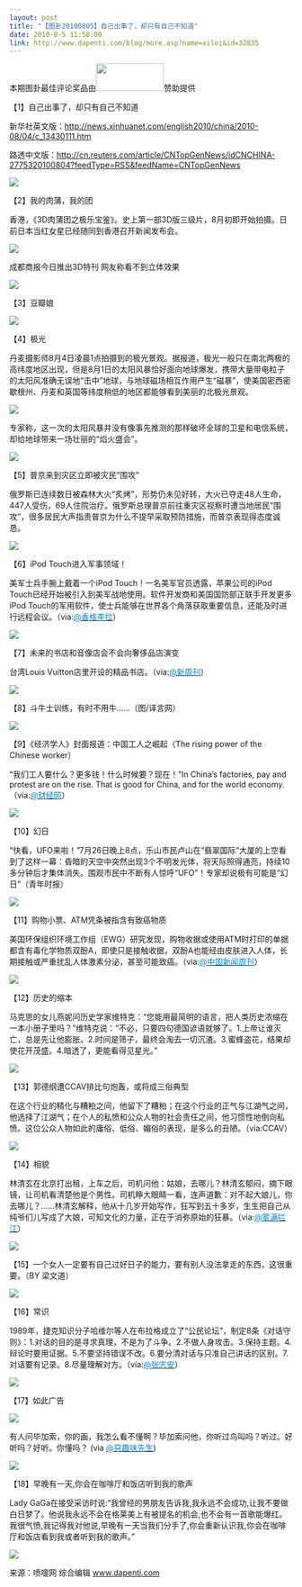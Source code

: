 ```yaml
---
layout: post
title: "【图卦20100805】自己出事了，却只有自己不知道"
date: 2010-8-5 11:58:00
link: http://www.dapenti.com/blog/more.asp?name=xilei&id=32835
---
```


<div class="oblog_text" align="left">本期图卦最佳评论奖品由<a href="http://www.mygeek.cn/union/?af=dapenti" target="_blank"><img border="0" src="http://www.mygeek.cn/pic/1077123426.jpg" width="121" height="49"></a>赞助提供 
<p>【1】自己出事了，却只有自己不知道</p>
<p>新华社英文版：<a href="http://news.xinhuanet.com/english2010/china/2010-08/04/c_13430111.htm">http://news.xinhuanet.com/english2010/china/2010-08/04/c_13430111.htm</a></p>
<p>路透中文版：<a href="http://cn.reuters.com/article/CNTopGenNews/idCNCHINA-2775320100804?feedType=RSS&amp;feedName=CNTopGenNews">http://cn.reuters.com/article/CNTopGenNews/idCNCHINA-2775320100804?feedType=RSS&amp;feedName=CNTopGenNews</a></p>
<p><img style="BORDER-BOTTOM-COLOR: #000000; BORDER-TOP-COLOR: #000000; BORDER-RIGHT-COLOR: #000000; BORDER-LEFT-COLOR: #000000" border="0" src="http://ptimg.org:88/dapenti/258899bdafdd/3bqptefg.jpg"></p>
<p>【2】我的肉蒲，我的团</p>
<p>香港，《3D肉蒲团之极乐宝鉴》。史上第一部3D版三级片，8月初即开始拍摄。日前日本当红女星已经随同到香港召开新闻发布会。</p>
<p><img style="BORDER-BOTTOM-COLOR: #000000; BORDER-TOP-COLOR: #000000; BORDER-RIGHT-COLOR: #000000; BORDER-LEFT-COLOR: #000000" border="0" src="http://ptimg.org:88/dapenti/414359bdb555/fw4xnnow.jpg"></p>
<p>成都商报今日推出3D特刊 网友称看不到立体效果</p>
<p><img style="BORDER-BOTTOM-COLOR: #000000; BORDER-TOP-COLOR: #000000; BORDER-RIGHT-COLOR: #000000; BORDER-LEFT-COLOR: #000000" border="0" src="http://ptimg.org:88/dapenti/987869bdb706/wyu4eueb.jpg"></p>
<p>【3】豆瓣娘</p>
<p><img style="BORDER-BOTTOM-COLOR: #000000; BORDER-TOP-COLOR: #000000; BORDER-RIGHT-COLOR: #000000; BORDER-LEFT-COLOR: #000000" border="0" src="http://ptimg.org:88/dapenti/407499bdb7b0/u3qlyumg.jpg"></p>
<p>【4】极光</p>
<p>丹麦摄影师8月4日凌晨1点拍摄到的极光景观。据报道，极光一般只在南北两极的高纬度地区出现，但是8月1日的太阳风暴恰好面向地球爆发，携带大量带电粒子的太阳风准确无误地“击中”地球，与地球磁场相互作用产生“磁暴”，使美国密西密歇根州、丹麦和英国等纬度稍低的地区都能够看到美丽的北极光景观。</p>
<p><a href="http://ptimg.org:88/dapenti/169999bdb89e/hxzl0pyz.jpg" target="_blank"><img style="BORDER-BOTTOM-COLOR: #000000; BORDER-TOP-COLOR: #000000; BORDER-RIGHT-COLOR: #000000; BORDER-LEFT-COLOR: #000000" border="0" src="http://ptimg.org:88/dapenti/169999bdb89e/hxzl0pyz.jpg"></a></p>
<p>专家称，这一次的太阳风暴并没有像事先推测的那样破坏全球的卫星和电信系统，却给地球带来一场壮丽的“焰火盛会”。</p>
<p><a href="http://ptimg.org:88/dapenti/755019bdb8a0/dusyj5h3.jpg" target="_blank"><img style="BORDER-BOTTOM-COLOR: #000000; BORDER-TOP-COLOR: #000000; BORDER-RIGHT-COLOR: #000000; BORDER-LEFT-COLOR: #000000" border="0" src="http://ptimg.org:88/dapenti/755019bdb8a0/dusyj5h3.jpg"></a></p>
<p>【5】普京来到灾区立即被灾民“围攻”</p>
<p>俄罗斯已连续数日被森林大火“炙烤”，形势仍未见好转，大火已夺走48人生命，447人受伤，69人住院治疗。俄罗斯总理普京前往重灾区视察时遭当地居民“围攻”，很多居民大声指责普京为什么不提早采取预防措施，而普京表现得态度诚恳。</p>
<p><img style="BORDER-BOTTOM-COLOR: #000000; BORDER-TOP-COLOR: #000000; BORDER-RIGHT-COLOR: #000000; BORDER-LEFT-COLOR: #000000" border="0" src="http://ptimg.org:88/dapenti/985699bdb98f/sx8oe4uh.jpg"></p>
<p>【6】iPod Touch进入军事领域！</p>
<p>美军士兵手腕上戴着一个iPod Touch！一名美军官员透露，苹果公司的iPod Touch已经开始被引入到美军战地使用。软件开发商和美国国防部正联手开发更多iPod Touch的军用软件，使士兵能够在世界各个角落获取重要信息，还能及时进行远程会议。（via:<a href="http://t.sina.com.cn/1638222691"><font color="#0082cb">@香格李拉</font></a>）</p>
<p><img style="BORDER-BOTTOM-COLOR: #000000; BORDER-TOP-COLOR: #000000; BORDER-RIGHT-COLOR: #000000; BORDER-LEFT-COLOR: #000000" border="0" src="http://ptimg.org:88/dapenti/591119bdbae6/n6okpk0t.jpg"></p>
<p>【7】未来的书店和音像店会不会向奢侈品店演变</p>
<p>台湾Louis Vuitton店里开设的精品书店。（via:<a href="http://t.sina.com.cn/1653689003"><font color="#0082cb">@新周刊</font></a>）</p>
<p><img style="BORDER-BOTTOM-COLOR: #000000; BORDER-TOP-COLOR: #000000; BORDER-RIGHT-COLOR: #000000; BORDER-LEFT-COLOR: #000000" border="0" src="http://ptimg.org:88/dapenti/808029bdbd5d/32c0ufp1.jpg"></p>
<p>【8】斗牛士训练，有时不用牛……（图/译言网）</p>
<p><img style="BORDER-BOTTOM-COLOR: #000000; BORDER-TOP-COLOR: #000000; BORDER-RIGHT-COLOR: #000000; BORDER-LEFT-COLOR: #000000" border="0" src="http://ptimg.org:88/dapenti/720369bdbdad/ex5ooehh.jpg"></p>
<p>【9】《经济学人》封面报道：中国工人之崛起（The rising power of the Chinese worker）</p>
<p>“我们工人要什么？更多钱！什么时候要？现在！”In China’s factories, pay and protest are on the rise. That is good for China, and for the world economy. （via:<a href="http://t.sina.com.cn/1642088277"><font color="#0082cb">@财经网</font></a>）</p>
<p><img style="BORDER-BOTTOM-COLOR: #000000; BORDER-TOP-COLOR: #000000; BORDER-RIGHT-COLOR: #000000; BORDER-LEFT-COLOR: #000000" border="0" src="http://ptimg.org:88/dapenti/417519bdbe08/pchmdtxy.jpg"></p>
<p>【10】幻日</p>
<p>“快看，UFO来啦！”7月26日晚上8点，乐山市民卢山在“翡翠国际”大厦的上空看到了这样一幕：昏暗的天空中突然出现3个不明发光体，将天际照得通亮，持续10多分钟后才集体消失。围观市民中不断有人惊呼“UFO”！专家却说极有可能是“幻日”（青年时报）</p>
<p><img style="BORDER-BOTTOM-COLOR: #000000; BORDER-TOP-COLOR: #000000; BORDER-RIGHT-COLOR: #000000; BORDER-LEFT-COLOR: #000000" border="0" src="http://ptimg.org:88/dapenti/143179bdbe51/6sul52sz.jpg"></p>
<p>【11】购物小票、ATM凭条被指含有致癌物质</p>
<p>美国环保组织环境工作组（EWG）研究发现，购物收据或使用ATM时打印的单据都含有毒化学物质双酚A，即使只是接触收据，双酚A也能经由皮肤进入人体，长期接触或严重扰乱人体激素分泌，甚至可能致癌。（via:<a href="http://t.sina.com.cn/1642512402"><font color="#0082cb">@中国新闻周刊</font></a>）</p>
<p><img style="BORDER-BOTTOM-COLOR: #000000; BORDER-TOP-COLOR: #000000; BORDER-RIGHT-COLOR: #000000; BORDER-LEFT-COLOR: #000000" border="0" src="http://ptimg.org:88/dapenti/445779bdbea4/t37vpg2y.jpg"></p>
<p>【12】历史的缩本</p>
<p>马克思的女儿燕妮问历史学家维特克：“您能用最简明的语言，把人类历史浓缩在一本小册子里吗？”维特克说：“不必，只要四句德国谚语就够了。1.上帝让谁灭亡，总是先让他膨胀。2.时间是筛子，最终会淘去一切沉渣。3.蜜蜂盗花，结果却使花开茂盛。4.暗透了，更能看得见星光。” </p>
<p><img style="BORDER-BOTTOM-COLOR: #000000; BORDER-TOP-COLOR: #000000; BORDER-RIGHT-COLOR: #000000; BORDER-LEFT-COLOR: #000000" border="0" src="http://ptimg.org:88/dapenti/325589bdc111/0b4dky3u.jpg"></p>
<p>【13】郭德纲遭CCAV排比句炮轰，或将成三俗典型</p>
<p>在这个行业的精化与糟粕之间，他留下了糟粕；在这个行业的正气与江湖气之间，他选择了江湖气；在个人的私愤和公众人物的社会责任之间，他习惯性地倒向私愤。这位公众人物如此的庸俗、低俗、媚俗的表现，是多么的丑陋。（via:CCAV）</p>
<p><img style="BORDER-BOTTOM-COLOR: #000000; BORDER-TOP-COLOR: #000000; BORDER-RIGHT-COLOR: #000000; BORDER-LEFT-COLOR: #000000" border="0" src="http://ptimg.org:88/dapenti/326159bdc1b7/cobs08lx.jpg"></p>
<p>【14】相貌</p>
<p>林清玄在北京打出租，上车之后，司机问他：姑娘，去哪儿？林清玄郁闷，摘下眼镜，让司机看清楚他是个男性。司机睁大眼睛一看，连声道歉：对不起大娘儿，你去哪儿？……林清玄解释，他从十几岁开始写作，狂写到五十多岁，生生把自己从纯爷们儿写成了大娘，可知文化的力量，正在于消弥原始的狂暴。（via:<a href="http://t.sina.com.cn/1454884585"><font color="#0082cb">@雾满拦江</font></a>）</p>
<p><img style="BORDER-BOTTOM-COLOR: #000000; BORDER-TOP-COLOR: #000000; BORDER-RIGHT-COLOR: #000000; BORDER-LEFT-COLOR: #000000" border="0" src="http://ptimg.org:88/dapenti/645429bdc307/dj7ntnb4.jpg"></p>
<p>【15】一个女人一定要有自己过好日子的能力，要有别人没法拿走的东西，这很重要。（BY 梁文道）</p>
<p><img style="BORDER-BOTTOM-COLOR: #000000; BORDER-TOP-COLOR: #000000; BORDER-RIGHT-COLOR: #000000; BORDER-LEFT-COLOR: #000000" border="0" src="http://ptimg.org:88/dapenti/136529bdc35b/arunh6t4.jpg"></p>
<p>【16】常识</p>
<p>1989年，捷克知识分子哈维尔等人在布拉格成立了“公民论坛”，制定8条《对话守则》：1.对话的目的是寻求真理，不是为了斗争。2.不做人身攻击。3.保持主题。4.辩论时要用证据。5.不要坚持错误不改。6.要分清对话与只准自己讲话的区别。7.对话要有记录。8.尽量理解对方。（via:<a href="http://t.sina.com.cn/1665826811"><font color="#0082cb">@张志安</font></a>）</p>
<p><img style="BORDER-BOTTOM-COLOR: #000000; BORDER-TOP-COLOR: #000000; BORDER-RIGHT-COLOR: #000000; BORDER-LEFT-COLOR: #000000" border="0" src="http://ptimg.org:88/dapenti/384069bdc3ae/gqzf31ig.jpg"></p>
<p>【17】如此广告</p>
<p><img style="BORDER-BOTTOM-COLOR: #000000; BORDER-TOP-COLOR: #000000; BORDER-RIGHT-COLOR: #000000; BORDER-LEFT-COLOR: #000000" border="0" src="http://ptimg.org:88/dapenti/636409bdc42e/udu325b9.jpg"></p>
<p>有人问毕加索，你的画，我怎么看不懂啊？毕加索问他，你听过鸟叫吗？听过。好听吗？好听。你懂吗？ (via <a href="http://t.sina.com.cn/n/%E6%83%A1%E8%B6%A3%E5%91%B3%E5%85%88%E7%94%9F"><font color="#0082cb">@惡趣味先生</font></a>) </p>
<p><img style="BORDER-BOTTOM-COLOR: #000000; BORDER-TOP-COLOR: #000000; BORDER-RIGHT-COLOR: #000000; BORDER-LEFT-COLOR: #000000" border="0" src="http://ptimg.org:88/dapenti/054989bdc4c6/13wtriqz.jpg"></p>
<p>【18】早晚有一天,你会在咖啡厅和饭店听到我的歌声</p>
<p>Lady GaGa在接受采访时说:“我曾经的男朋友告诉我,我永远不会成功,让我不要做白日梦了。他说我永远不会在格莱美上有被提名的机会,也不会有一首歌能爆红。我很气愤,我记得我对他说,早晚有一天当我们分手了,你会重新认识我,你会在咖啡厅和饭店看到我或者听到我的歌声。”</p>
<p><img style="BORDER-BOTTOM-COLOR: #000000; BORDER-TOP-COLOR: #000000; BORDER-RIGHT-COLOR: #000000; BORDER-LEFT-COLOR: #000000" border="0" src="http://ptimg.org:88/dapenti/753739bdc5c7/6dwv44gp.jpg"></p>
<p>来源：喷嚏网 综合编辑 <a href="http://www.dapenti.com">www.dapenti.com</a></p>
</div>